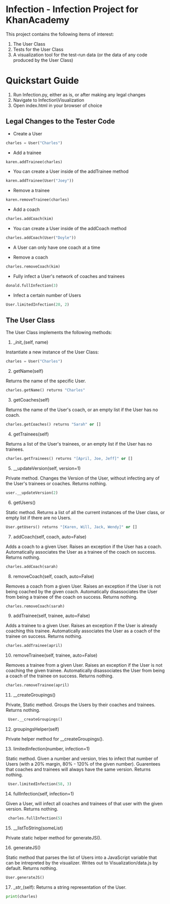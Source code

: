 # Infection - Infection Project for KhanAcademy

This project contains the following items of interest:

1. The User Class
2. Tests for the User Class
3. A visualization tool for the test-run data (or the data of any code produced by the User Class)

# Quickstart Guide

1. Run Infection.py, either as is, or after making any legal changes
2. Navigate to Infection\Visualization
3. Open index.html in your browser of choice

## Legal Changes to the Tester Code
+ Create a User
 
 ```python
 charles = User("Charles")
 ```
 
+ Add a trainee
 
 ```python
 karen.addTrainee(charles)
 ```
 
 + You can create a User inside of the addTrainee method
  
 ```python
 karen.addTrainee(User("Joey"))
 ```
 
+ Remove a trainee
 
 ```python
 karen.removeTrainee(charles)
 ```
 
+ Add a coach
 
 ```python
 charles.addCoach(kim)
 ```
 
 + You can create a User inside of the addCoach method
  
 ```python
 charles.addCoach(User("Doyle"))
 ```
 
 + A User can only have one coach at a time
 
+ Remove a coach
 
 ```python
 charles.removeCoach(kim)
 ```
 
+ Fully infect a User's network of coaches and trainees
 
 ```python
 donald.fullInfection(3)
 ```
 
+ Infect a certain number of Users

 ```python
 User.limitedInfection(20, 2)
 ```

## The User Class

The User Class implements the following methods:

1. \__init\__(self, name)

 Instantiate a new instance of the User Class:
 ```python
 charles = User("Charles")
 ```

2. getName(self)

 Returns the name of the specific User.
 ```python
 charles.getName() returns "Charles"
 ```

3. getCoaches(self)

 Returns the name of the User's coach, or an empty list if the User has no coach.
 ```python
 charles.getCoaches() returns "Sarah" or []
 ```

4. getTrainees(self)

 Returns a list of the User's trainees, or an empty list if the User has no trainees.
  ```python
 charles.getTrainees() returns "[April, Joe, Jeff]" or []
 ```

5. \__updateVersion(self, version=1)

  Private method. Changes the Version of the User, without infecting any of the User's trainees or coaches. Returns nothing.
  ```python
  user.__updateVersion(2)
  ```

6. getUsers()

  Static method. Returns a list of all the current instances of the User class, or empty list if there are no Users.
  ```python
  User.getUsers() returns "[Karen, Will, Jack, Wendy]" or []
  ```

7. addCoach(self, coach, auto=False)

  Adds a coach to a given User. Raises an exception if the User has a coach. Automatically associates the User as a trainee of the coach on success. Returns nothing.
  ```python
  charles.addCoach(sarah)
  ```

8. removeCoach(self, coach, auto=False)

  Removes a coach from a given User. Raises an exception if the User is not being coached by the given coach. Automatically disassociates the User from being a trainee of the coach on success. Returns nothing.
  ```python
  charles.removeCoach(sarah)
  ```

9. addTrainee(self, trainee, auto=False)

 Adds a trainee to a given User. Raises an exception if the User is already coaching this trainee. Automatically associates the User as a coach of the trainee on success. Returns nothing.
  ```python
  charles.addTrainee(april)
  ```

10. removeTrainee(self, trainee, auto=False)

 Removes a trainee from a given User. Raises an exception if the User is not coaching the given trainee. Automatically disassociates the User from being a coach of the trainee on success. Returns nothing.
  ```python
  charles.removeTrainee(april)
  ```

11. __createGroupings()

 Private, Static method. Groups the Users by their coaches and trainees. Returns nothing.
 ```python
  User.__createGroupings()
  ```
 
12. groupingsHelper(self)

 Private helper method for __createGroupings().

13. limitedInfection(number, infection=1)

 Static method. Given a number and version, tries to infect that number of Users (with a 20% margin, 80% - 120% of the given number). Guarentees that coaches and trainees will always have the same version. Returns nothing.
 ```python
  User.limitedInfection(58, 3)
  ```

14. fullInfection(self, infection=1)

 Given a User, will infect all coaches and trainees of that user with the given version. Returns nothing.
 ```python
  charles.fullInfection(5)
  ```

15. __listToString(someList)

  Private static helper method for generateJS().

16. generateJS()

 Static method that parses the list of Users into a JavaScript variable that can be intrepreted by the visualizer. Writes out to Visualization/data.js by default. Returns nothing.
  ```python
  User.generateJS()
  ```

17. \__str\__(self):
 Returns a string representation of the User.
  ```python
  print(charles)
  ```
 
 

